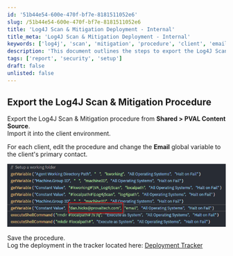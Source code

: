 ```yaml
---
id: '51b44e54-600e-470f-bf7e-8181511052e6'
slug: /51b44e54-600e-470f-bf7e-8181511052e6
title: 'Log4J Scan & Mitigation Deployment - Internal'
title_meta: 'Log4J Scan & Mitigation Deployment - Internal'
keywords: ['log4j', 'scan', 'mitigation', 'procedure', 'client', 'email', 'tracker']
description: 'This document outlines the steps to export the Log4J Scan & Mitigation procedure from the Shared > PVAL Content Source and import it into the client environment. It includes instructions on editing the procedure to update the email global variable to reflect the client’s primary contact and logging the deployment in the specified tracker.'
tags: ['report', 'security', 'setup']
draft: false
unlisted: false
---
```


## Export the Log4J Scan & Mitigation Procedure

Export the Log4J Scan & Mitigation procedure from **Shared > PVAL Content Source**.  
Import it into the client environment.  

For each client, edit the procedure and change the **Email** global variable to the client's primary contact.  

![Image](../../../static/img/docs/51b44e54-600e-470f-bf7e-8181511052e6/image_1.png)  

Save the procedure.  
Log the deployment in the tracker located here: [Deployment Tracker](https://provaltech.sharepoint.com/:x:/s/ltadmin71/EQ8RZqNdHAtHsw641Bdh550BiC1_gQYbVSwLLfEEgSekEg?e=yRivZG)

